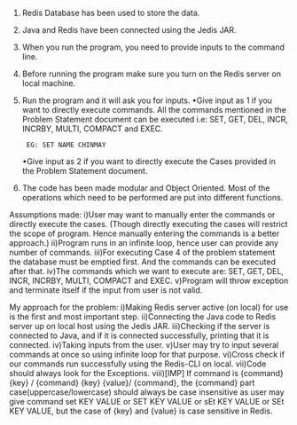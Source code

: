 1) Redis Database has been used to store the data.
2) Java and Redis have been connected using the Jedis JAR.
3) When you run the program, you need to provide inputs to the command line.
4) Before running the program make sure you turn on the Redis server on local machine. 
5) Run the program and it will ask you for inputs.
	•Give input as 1 if you want to directly execute commands. All the commands mentioned in the Problem Statement document can be executed i.e: SET, GET, DEL, INCR, INCRBY, MULTI, COMPACT and EXEC.

		EG: SET NAME CHINMAY

	•Give input as 2 if you want to directly execute the Cases provided in the Problem Statement document.

6) The code has been made modular and Object Oriented. Most of the operations which need to be performed are put into different functions.

Assumptions made:
	i)User may want to manually enter the commands or directly execute the cases. (Though directly executing the cases will restrict the scope of program. Hence 		  manually entering the commands is a better approach.)
	ii)Program runs in an infinite loop, hence user can provide any number of commands.
	iii)For executing Case 4 of the problem statement the database must be emptied first. And the commands can be executed after that.
	iv)The commands which we want to execute are: SET, GET, DEL, INCR, INCRBY, MULTI, COMPACT and EXEC.
	v)Program will throw exception and terminate itself if the input from user is not valid.


My approach for the problem: 
	i)Making Redis server active (on local) for use is the first and most important step.
	ii)Connecting the Java code to Redis server up on local host using the Jedis JAR.
	iii)Checking if the server is connected to Java, and if it is connected successfully, printing that it is connected.
	iv)Taking inputs from the user.
	v)User may try to input several commands at once so using infinite loop for that purpose.
	vi)Cross check if our commands run successfully using the Redis-CLI on local.
	vii)Code should always look for the Exceptions.
	viii)[IMP] If command is {command} {key} / {command} {key} {value}/ {command}, the {command} part case(uppercase/lowercase) should always be case insensitive as 	      user may give command set KEY VALUE or SET KEY VALUE or sEt KEY VALUE or SEt KEY VALUE, but the case of {key} and {value} is case sensitive in Redis.

